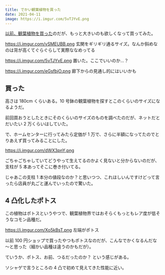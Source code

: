 ```yaml
---
title: でかい観葉植物を買った
date: 2021-04-11
image: https://i.imgur.com/5vTJYvE.png
---
```


[以前、観葉植物を買った](/posts/2021-01-30-ornamental-foliage-plant)のだが、もっと大きいのも欲しくなって買ってみた。

https://i.imgur.com/vSMEUBB.png
玄関をギリギリ通るサイズ。なんか斜めなのは背が高くてぐらぐらして実際ななめってる

https://i.imgur.com/5vTJYvE.png
置いた。ここでいいのか…？

https://i.imgur.com/eGsfbjO.png
廊下からの見通し的にはいいかも

## 買った

高さは 180cm くらいある。10 号鉢の観葉植物を探すとこのくらいのサイズになるようだ。

前回買おうとしたときにそのくらいのサイズのものを調べたのだが、ネットだとだいたい 2 万くらいはしていた。

で、ホームセンターに行ってみたら定価が 1 万で、さらに半額になってたのでとりあえず買ってみることにした。

https://i.imgur.com/dWX3pnY.png

ごちゃごちゃしていてどうやって生えてるのかよく見ないと分からないのだが、支柱が 5 本あってそこに巻き付いてる。

じゃあこの支柱 1 本分の値段なのか？と思いつつ、これほしいんですけどって言ったら店員が丸ごと運んでいったので驚いた。

## 4 凸化したポトス

この植物はポトスというやつで、観葉植物界ではおそらくもっともレア度が低そうなコモン品種だ。

https://i.imgur.com/Xo5kBsT.png
左端がポトス

以前 100 円ショップで買ったやつもポトスなのだが、こんなでかくなるんだな～と思った（細かい品種は違うのかもだが）。

ていうか、ポトス、お前、つるだったのか？ という感じがある。

ソシャゲで言うところの 4 凸で初めて見えてきた性能に近い。
